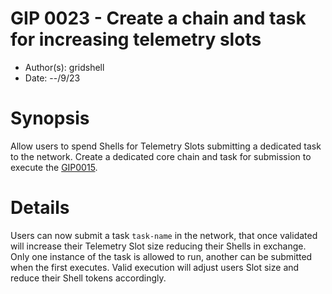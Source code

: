 # GIP 0023 - Create a chain and task for increasing telemetry slots
- Author(s): gridshell
- Date: --/9/23

# Synopsis
Allow users to spend Shells for Telemetry Slots submitting a dedicated task to the network.
Create a dedicated core chain and task for submission to execute the [GIP0015](https://github.com/invpe/GridShell/blob/main/Documentation/GIP/0015-Shell2Telemetry.md).

# Details
Users can now submit a task `task-name` in the network, that once validated will increase their Telemetry Slot size reducing their Shells in exchange.
Only one instance of the task is allowed to run, another can be submitted when the first executes. 
Valid execution will adjust users Slot size and reduce their Shell tokens accordingly.



